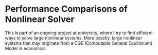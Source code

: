 
Performance Comparisons of Nonlinear Solver
====================

This is part of an ongoing project at university, where I try to find
efficient ways to solve large nonlinear systems. More exactly, large
nonlinear systems that may originate from a CGE (Computable General
Equilibrium) Model in economics.
